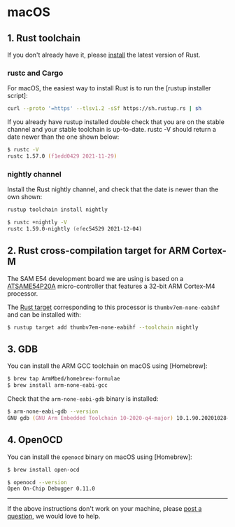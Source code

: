 # macOS

## 1. Rust toolchain

If you don't already have it, please [install] the latest version of Rust.

### rustc and Cargo

For macOS, the easiest way to install Rust is to run the [rustup installer script]:

```zsh
curl --proto '=https' --tlsv1.2 -sSf https://sh.rustup.rs | sh
```

If you already have rustup installed double check that you are on the stable channel and your stable toolchain is up-to-date. rustc -V should return a date newer than the one shown below:

```zsh
$ rustc -V
rustc 1.57.0 (f1edd0429 2021-11-29)
```

[install]: https://www.rust-lang.org/tools/install
[rustup install script]: https://rustup.rs

### nightly channel

Install the Rust nightly channel, and check that the date is newer than the own shown:

```zsh
rustup toolchain install nightly

$ rustc +nightly -V
rustc 1.59.0-nightly (efec54529 2021-12-04)
```


## 2. Rust cross-compilation target for ARM Cortex-M

The SAM E54 development board we are using is based on a [ATSAME54P20A] micro-controller that features a 32-bit ARM Cortex-M4 processor.


The [Rust target] corresponding to this processor is `thumbv7em-none-eabihf` and can be installed with:

```zsh
$ rustup target add thumbv7em-none-eabihf --toolchain nightly
```

[ATSAME54P20A]: https://www.microchip.com/en-us/product/ATSAME54P20A
[Rust target]: https://doc.rust-lang.org/nightly/rustc/platform-support.html


## 3. GDB

You can install the ARM GCC toolchain on macOS using [Homebrew]:

```zsh
$ brew tap ArmMbed/homebrew-formulae
$ brew install arm-none-eabi-gcc
```

Check that the `arm-none-eabi-gdb` binary is installed:

```zsh
$ arm-none-eabi-gdb --version
GNU gdb (GNU Arm Embedded Toolchain 10-2020-q4-major) 10.1.90.20201028-git
```


## 4. OpenOCD

You can install the `openocd` binary on macOS using [Homebrew]:

```zsh
$ brew install open-ocd

$ openocd --version
Open On-Chip Debugger 0.11.0
```


----

If the above instructions don't work on your machine, please [post a question](https://github.com/ockam-network/ockam/discussions/1642), we would love to help.

